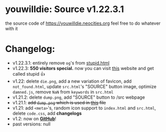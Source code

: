# youwilldie: Source v1.22.3.1
the source code of https://youwilldie.neocities.org feel free to do whatever with it
# Changelog:
 * v1.22.3.1: entirely remove `og`'s from <a href="https://youwilldie.neocities.org/stupid">stupid.html</a>
 * v1.22.3: **550 visitors special.** now you can visit <a href="https://youwilldie.neocities.org/stupid">this</a> website and get called stupid 👍
 * v1.22: delete `die.png`, add a new variation of favicon, add `not_found.html`, update `src.html`'s "SOURCE" button image, optimize `damned.js`, remove `NaN` from `keywords` in `src.html`
 * v1.21.2: delete `dump.png`, add "SOURCE" button to /src webpage
 * v1.21.1: ~~add `dump.png` which is used in <a href="https://github.com/YOUWILLDIE666/YOUWILLDIE666/blob/main/README.md">this</a> file~~
 * v1.21: add `<meta>`'s, random icon support to `index.html` and `src.html`, delete `code.css`, add **changelogs**
 * v1.2: now on **<a href="https://github.com/topics/how-to-die">GitHub</a>**!
 * past versions: null
